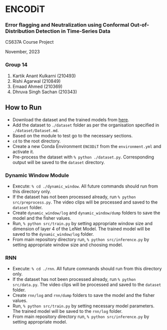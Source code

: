 # ENCODiT

### Error flagging and Neutralization using Conformal Out-of-Distribution Detection in Time-Series Data

CS637A Course Project

November, 2023

### Group 14

1. Kartik Anant Kulkarni (210493)
2. Rishi Agarwal (210849)
3. Emaad Ahmed (210369)
4. Dhruva Singh Sachan (210343)

## How to Run

- Download the dataset and the trained models from [here](https://drive.google.com/drive/folders/1mj8WINIF7dTkHatJwG2PzLraqQUtwdPy?usp=share_link).
- Add the dataset to `./dataset` folder as per the organisation specified in `./dataset/Dataset.md`.
- Based on the module to test go to the necessary sections.
- `cd` to the root directory.
- Create a new Conda Environment `ENCODiT` from the `environment.yml` and activate it.
- Pre-process the dataset with `% python ./dataset.py`. Corresponding output will be saved to the `dataset` directory.

### Dynamic Window Module

- Execute: `% cd ./dynamic_window`. All future commands should run from this directory only.
- If the dataset has not been processed already, run `% python src/preprocess.py`. The video clips will be processed and saved to the `dataset` folder.
- Create `dynamic_window/log` and `dynamic_window/dump` folders to save the model and the fisher values.
- Run, `% python src/train.py` by setting appropriate window size and dimension of layer 4 of the LeNet Model. The trained model will be saved to the `dynamic_window/log` folder.
- From main repository directory run, `% python src/inference.py` by setting appropriate window size and choosing model.

### RNN

- Execute: `% cd ./rnn`. All future commands should run from this directory only.
- If the dataset has not been processed already, run `% python src/data.py`. The video clips will be processed and saved to the `dataset` folder.
- Create `rnn/log` and `rnn/dump` folders to save the model and the fisher values.
- Run, `% python src/train.py` by setting necessary model parameters. The trained model will be saved to the `rnn/log` folder.
- From main repository directory run, `% python src/inference.py` by setting appropriate model.
